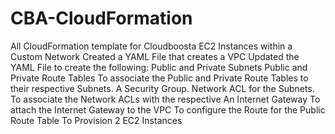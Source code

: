 # CBA-CloudFormation
All CloudFormation template for Cloudboosta EC2 Instances within a Custom Network
Created a YAML File that creates a VPC
Updated the YAML File to create the following:
Public and Private Subnets
Public and Private Route Tables
To associate the Public and Private Route Tables to their respective Subnets.
A Security Group.
Network ACL for the Subnets.
To associate the Network ACLs with the respective
An Internet Gateway
To attach the Internet Gateway to the VPC
To configure the Route for the Public Route Table
To Provision 2 EC2 Instances
